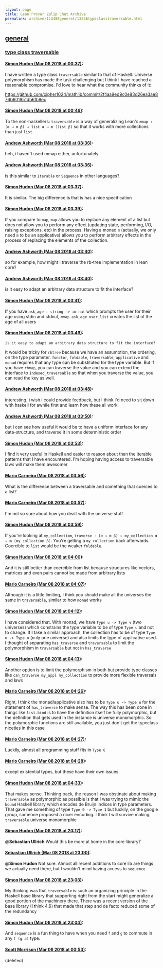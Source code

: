 ```yaml
---
layout: page
title: Lean Prover Zulip Chat Archive 
permalink: archive/113488general/13236typeclasstraversable.html
---
```


## [general](index.html)
### [type class traversable](13236typeclasstraversable.html)

#### [Simon Hudon (Mar 08 2018 at 00:37)](https://leanprover.zulipchat.com/#narrow/stream/113488-general/topic/type%20class%20traversable/near/123421044):
I have written a type class `traversable` similar to that of Haskell. Universe polymorphism has made the task challenging but I think I have reached a reasonable compromise. I'd love to hear what the community thinks of it: 

https://github.com/cipher1024/mathlib/commit/2f4aa9ed9c0e83d26ea3ae876b801851db6fb8ec

#### [Simon Hudon (Mar 08 2018 at 00:46)](https://leanprover.zulipchat.com/#narrow/stream/113488-general/topic/type%20class%20traversable/near/123421354):
To the non-haskellers: `traversable` is a way of generalizing Lean's `mmap : (α → m β) → list α → m (list β)` so that it works with more collections than just `list`.

#### [Andrew Ashworth (Mar 08 2018 at 03:36)](https://leanprover.zulipchat.com/#narrow/stream/113488-general/topic/type%20class%20traversable/near/123426715):
heh, i haven't used mmap either, unfortunately

#### [Andrew Ashworth (Mar 08 2018 at 03:36)](https://leanprover.zulipchat.com/#narrow/stream/113488-general/topic/type%20class%20traversable/near/123426731):
is this similar to `Iterable` or `Sequence` in other languages?

#### [Simon Hudon (Mar 08 2018 at 03:37)](https://leanprover.zulipchat.com/#narrow/stream/113488-general/topic/type%20class%20traversable/near/123426744):
It is similar. The big difference is that is has a nice specification

#### [Simon Hudon (Mar 08 2018 at 03:39)](https://leanprover.zulipchat.com/#narrow/stream/113488-general/topic/type%20class%20traversable/near/123426797):
If you compare to `map`, `map` allows you to replace any element of a list but does not allow you to perform any effect (updating state, performing, I/O, raising exceptions, etc) in the process. Having a monad `m` (actually, we only need `m` to be an applicative) allows you to perform arbitrary effects in the process of replacing the elements of the collection.

#### [Andrew Ashworth (Mar 08 2018 at 03:40)](https://leanprover.zulipchat.com/#narrow/stream/113488-general/topic/type%20class%20traversable/near/123426843):
so for example, how might I traverse the rb-tree implementation in lean core?

#### [Andrew Ashworth (Mar 08 2018 at 03:40)](https://leanprover.zulipchat.com/#narrow/stream/113488-general/topic/type%20class%20traversable/near/123426847):
is it easy to adapt an arbitrary data structure to fit the interface?

#### [Simon Hudon (Mar 08 2018 at 03:41)](https://leanprover.zulipchat.com/#narrow/stream/113488-general/topic/type%20class%20traversable/near/123426854):
If you have `ask_age : string -> io nat` which prompts the user for their age using stdin and stdout, `mmap ask_age user_list` creates the list of the age of all users

#### [Simon Hudon (Mar 08 2018 at 03:46)](https://leanprover.zulipchat.com/#narrow/stream/113488-general/topic/type%20class%20traversable/near/123426998):
```quote
is it easy to adapt an arbitrary data structure to fit the interface?
```
It would be tricky for `rbtree` because we have an assumption, the ordering, on the type parameter. `functor`, `foldable`, `traversable`, `applicative` and `monad` requires that any type can be substituted for the type variable. But if you have `rbmap`, you can traverse the value and you can extend the interface to `indexed_traversable` so that when you traverse the value, you can read the key as well.

#### [Andrew Ashworth (Mar 08 2018 at 03:48)](https://leanprover.zulipchat.com/#narrow/stream/113488-general/topic/type%20class%20traversable/near/123427054):
interesting, i wish i could provide feedback, but I think I'd need to sit down with haskell for awhile first and learn how these all work

#### [Andrew Ashworth (Mar 08 2018 at 03:50)](https://leanprover.zulipchat.com/#narrow/stream/113488-general/topic/type%20class%20traversable/near/123427109):
but i can see how useful it would be to have a uniform interface for any data-structure, and traverse it in some deterministic order

#### [Simon Hudon (Mar 08 2018 at 03:53)](https://leanprover.zulipchat.com/#narrow/stream/113488-general/topic/type%20class%20traversable/near/123427167):
I find it very useful in Haskell and easier to reason about than the iterable patterns that I have encountered. I'm hoping having access to traversable laws will make them awesomer

#### [Mario Carneiro (Mar 08 2018 at 03:56)](https://leanprover.zulipchat.com/#narrow/stream/113488-general/topic/type%20class%20traversable/near/123427268):
What is the difference between a traversable and something that coerces to a list?

#### [Mario Carneiro (Mar 08 2018 at 03:57)](https://leanprover.zulipchat.com/#narrow/stream/113488-general/topic/type%20class%20traversable/near/123427279):
I'm not so sure about how you dealt with the universe stuff

#### [Simon Hudon (Mar 08 2018 at 03:59)](https://leanprover.zulipchat.com/#narrow/stream/113488-general/topic/type%20class%20traversable/near/123427328):
If you're looking at `my_collection`, `traverse : (α → m β) → my_collection α → m (my_collection β)`. You're getting a `my_collection` back afterwards. Coercible to `list` would be the weaker `foldable`.

#### [Simon Hudon (Mar 08 2018 at 04:00)](https://leanprover.zulipchat.com/#narrow/stream/113488-general/topic/type%20class%20traversable/near/123427392):
And it is still better than coercible from list because structures like vectors, matrices and even pairs cannot be made from arbitrary lists

#### [Mario Carneiro (Mar 08 2018 at 04:07)](https://leanprover.zulipchat.com/#narrow/stream/113488-general/topic/type%20class%20traversable/near/123427567):
Although it is a little limiting, I think you should make all the universes the same in `traversable`, similar to how `monad` works

#### [Simon Hudon (Mar 08 2018 at 04:12)](https://leanprover.zulipchat.com/#narrow/stream/113488-general/topic/type%20class%20traversable/near/123427725):
I have considered that. With monad, we have `Type u -> Type v` (two universes) which constrains the type variable to be of type `Type u` and not to change. If I take a similar approach, the collection has to be of type `Type u -> Type u` (only one universe) and also limits the type of applicative used. I thought of separating  `has_traverse` and `traversable` to limit the polymorphism in `traversable` but not in `has_traverse`

#### [Simon Hudon (Mar 08 2018 at 04:13)](https://leanprover.zulipchat.com/#narrow/stream/113488-general/topic/type%20class%20traversable/near/123427734):
Another option is to limit the polymorphism in both but provide type classes like `can_traverse my_appl my_collection` to provide more flexible traversals and laws

#### [Mario Carneiro (Mar 08 2018 at 04:26)](https://leanprover.zulipchat.com/#narrow/stream/113488-general/topic/type%20class%20traversable/near/123428079):
Right, I think the monad/applicative also has to be `Type u -> Type u` for the statement of `has_traverse` to make sense. The way this has been done in things like `list.bind` is to have the definition itself be fully polymorphic, but the definition that gets used in the instance is universe monomorphic. So the polymorphic functions are still available, you just don't get the typeclass niceties in this case

#### [Mario Carneiro (Mar 08 2018 at 04:27)](https://leanprover.zulipchat.com/#narrow/stream/113488-general/topic/type%20class%20traversable/near/123428085):
Luckily, almost all programming stuff fits in `Type 0`

#### [Mario Carneiro (Mar 08 2018 at 04:28)](https://leanprover.zulipchat.com/#narrow/stream/113488-general/topic/type%20class%20traversable/near/123428126):
except existential types, but these have their own issues

#### [Simon Hudon (Mar 08 2018 at 04:33)](https://leanprover.zulipchat.com/#narrow/stream/113488-general/topic/type%20class%20traversable/near/123428246):
That makes sense. Thinking back, the reason I was obstinate about making `traversable` as polymorphic as possible is that I was trying to mimic the `bound` Haskell library which encodes de Bruijn indices in type parameters. That gave me something of type `Type 0 -> Type 1` but luckily, on the google group, someone proposed a nicer encoding. I think I will survive making `traversable` universe monomorphic

#### [Simon Hudon (Mar 08 2018 at 20:17)](https://leanprover.zulipchat.com/#narrow/stream/113488-general/topic/type%20class%20traversable/near/123458480):
@**Sebastian Ullrich** Would this be more at home in the core library?

#### [Sebastian Ullrich (Mar 08 2018 at 23:00)](https://leanprover.zulipchat.com/#narrow/stream/113488-general/topic/type%20class%20traversable/near/123464546):
@**Simon Hudon** Not sure. Almost all recent additions to core lib are things we actually need there, but I wouldn't mind having access to `sequence`.

#### [Simon Hudon (Mar 08 2018 at 23:03)](https://leanprover.zulipchat.com/#narrow/stream/113488-general/topic/type%20class%20traversable/near/123464625):
My thinking was that `traversable` is such an organizing principle in the Haskell base library that supporting right from the start might generalize a good portion of the machinery there. There was a recent version of the base library (I think 4.9) that made that step and de facto reduced some of the redundancy

#### [Simon Hudon (Mar 08 2018 at 23:04)](https://leanprover.zulipchat.com/#narrow/stream/113488-general/topic/type%20class%20traversable/near/123464676):
And `sequence` is a fun thing to have when you need `f` and `g` to commute in any `f (g a)` type.

#### [Scott Morrison (Mar 09 2018 at 00:53)](https://leanprover.zulipchat.com/#narrow/stream/113488-general/topic/type%20class%20traversable/near/123468370):
(deleted)

